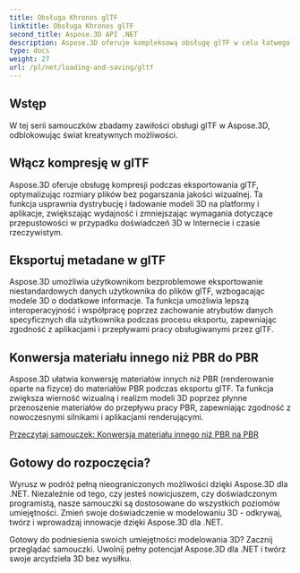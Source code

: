 ```yaml
---
title: Obsługa Khronos glTF
linktitle: Obsługa Khronos glTF
second_title: Aspose.3D API .NET
description: Aspose.3D oferuje kompleksową obsługę glTF w celu łatwego importu i eksportu modeli 3D w formacie glTF, zwiększając interoperacyjność i usprawniając przepływ pracy z treściami 3D.
type: docs
weight: 27
url: /pl/net/loading-and-saving/gltf
---
```

## Wstęp

W tej serii samouczków zbadamy zawiłości obsługi glTF w Aspose.3D, odblokowując świat kreatywnych możliwości.

## Włącz kompresję w glTF

Aspose.3D oferuje obsługę kompresji podczas eksportowania glTF, optymalizując rozmiary plików bez pogarszania jakości wizualnej. Ta funkcja usprawnia dystrybucję i ładowanie modeli 3D na platformy i aplikacje, zwiększając wydajność i zmniejszając wymagania dotyczące przepustowości w przypadku doświadczeń 3D w Internecie i czasie rzeczywistym.

## Eksportuj metadane w glTF

Aspose.3D umożliwia użytkownikom bezproblemowe eksportowanie niestandardowych danych użytkownika do plików glTF, wzbogacając modele 3D o dodatkowe informacje. Ta funkcja umożliwia lepszą interoperacyjność i współpracę poprzez zachowanie atrybutów danych specyficznych dla użytkownika podczas procesu eksportu, zapewniając zgodność z aplikacjami i przepływami pracy obsługiwanymi przez glTF.

## Konwersja materiału innego niż PBR do PBR

Aspose.3D ułatwia konwersję materiałów innych niż PBR (renderowanie oparte na fizyce) do materiałów PBR podczas eksportu glTF. Ta funkcja zwiększa wierność wizualną i realizm modeli 3D poprzez płynne przenoszenie materiałów do przepływu pracy PBR, zapewniając zgodność z nowoczesnymi silnikami i aplikacjami renderującymi.


[Przeczytaj samouczek: Konwersja materiału innego niż PBR na PBR](non-pbr-to-pbr-material-conversion)

## Gotowy do rozpoczęcia?

Wyrusz w podróż pełną nieograniczonych możliwości dzięki Aspose.3D dla .NET. Niezależnie od tego, czy jesteś nowicjuszem, czy doświadczonym programistą, nasze samouczki są dostosowane do wszystkich poziomów umiejętności. Zmień swoje doświadczenie w modelowaniu 3D - odkrywaj, twórz i wprowadzaj innowacje dzięki Aspose.3D dla .NET.

Gotowy do podniesienia swoich umiejętności modelowania 3D? Zacznij przeglądać samouczki. Uwolnij pełny potencjał Aspose.3D dla .NET i twórz swoje arcydzieła 3D bez wysiłku.